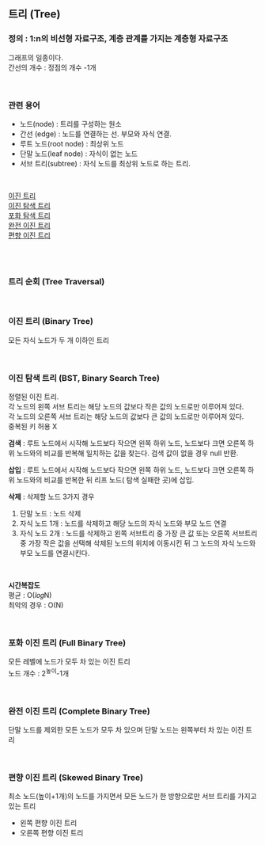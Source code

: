 ## 트리 (Tree)

### 정의 : 1:n의 비선형 자료구조, 계층 관계를 가지는 계층형 자료구조

그래프의 일종이다. <br>
간선의 개수 : 정점의 개수 -1개

<br>

### 관련 용어

- 노드(node) : 트리를 구성하는 원소
- 간선 (edge) : 노드를 연결하는 선. 부모와 자식 연결.
- 루트 노드(root node) : 최상위 노드
- 단말 노드(leaf node) : 자식이 없는 노드
- 서브 트리(subtree) : 자식 노드를 최상위 노드로 하는 트리.

<br>

[이진 트리](#binary) <br>
[이진 탐색 트리](#binary_search) <br>
[포화 탐색 트리](#full) <br>
[완전 이진 트리](#complete) <br>
[편향 이진 트리](#skewed)

<br><br>

### 트리 순회 (Tree Traversal) <a id='traversal'></a>

<br>

### 이진 트리 (Binary Tree) <a id='binary'></a>

모든 자식 노드가 두 개 이하인 트리

<br>

### 이진 탐색 트리 (BST, Binary Search Tree) <a id='binary_search'></a>

정렬된 이진 트리. <br>
각 노드의 왼쪽 서브 트리는 해당 노드의 값보다 작은 값의 노드로만 이루어져 있다. <br>
각 노드의 오른쪽 서브 트리는 해당 노드의 값보다 큰 값의 노드로만 이루어져 있다. <br>
중복된 키 허용 X

**검색** : 루트 노드에서 시작해 노드보다 작으면 왼쪽 하위 노드, 노드보다 크면 오른쪽 하위 노드와의 비교를 반복해 일치하는 값을 찾는다. 검색 값이 없을 경우 null 반환. <br>

**삽입** : 루트 노드에서 시작해 노드보다 작으면 왼쪽 하위 노드, 노드보다 크면 오른쪽 하위 노드와의 비교를 반복한 뒤 리프 노드( 탐색 실패한 곳)에 삽입. <br>

**삭제** : 삭제할 노드 3가지 경우

1. 단말 노드 : 노드 삭제
2. 자식 노드 1개 : 노드를 삭제하고 해당 노드의 자식 노드와 부모 노드 연결
3. 자식 노드 2개 : 노드를 삭제하고 왼쪽 서브트리 중 가장 큰 값 또는 오른쪽 서브트리 중 가장 작은 값을 선택해 삭제된 노드의 위치에 이동시킨 뒤 그 노드의 자식 노드와 부모 노드를 연결시킨다.

<br>

**시간복잡도** <br>
평균 : O(𝑙𝑜𝑔N) <br>
최악의 경우 : O(N)

<br>

### 포화 이진 트리 (Full Binary Tree) <a id='full'></a>

모든 레벨에 노드가 모두 차 있는 이진 트리 <br>
노드 개수 : 2<sup>높이</sup>-1개

<br>

### 완전 이진 트리 (Complete Binary Tree) <a id='complete'></a>

단말 노드를 제외한 모든 노드가 모두 차 있으며 단말 노드는 왼쪽부터 차 있는 이진 트리

<br>

### 편향 이진 트리 (Skewed Binary Tree) <a id='skewed'></a>

최소 노드(높이+1개)의 노드를 가지면서 모든 노드가 한 방향으로만 서브 트리를 가지고 있는 트리

- 왼쪽 편향 이진 트리
- 오른쪽 편향 이진 트리
